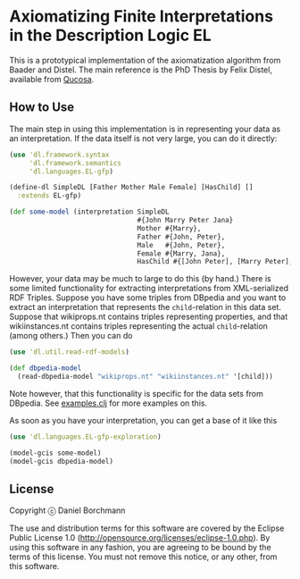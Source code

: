 Axiomatizing Finite Interpretations in the Description Logic EL
===============================================================

This is a prototypical implementation of the axiomatization algorithm from Baader and
Distel.  The main reference is the PhD Thesis by Felix Distel, available from
[Qucosa](http://www.qucosa.de/recherche/frontdoor/cache.off?tx_slubopus4frontend%5Bid%5D=7019).

How to Use
----------

The main step in using this implementation is in representing your data as an
interpretation.  If the data itself is not very large, you can do it directly:

```clj
(use 'dl.framework.syntax
     'dl.framework.semantics
     'dl.languages.EL-gfp)

(define-dl SimpleDL [Father Mother Male Female] [HasChild] []
  :extends EL-gfp)

(def some-model (interpretation SimpleDL
                                #{John Marry Peter Jana}
                                Mother #{Marry},
                                Father #{John, Peter},
                                Male   #{John, Peter},
                                Female #{Marry, Jana},
                                HasChild #{[John Peter], [Marry Peter], [Peter Jana]}))
```

However, your data may be much to large to do this (by hand.)  There is some limited
functionality for extracting interpretations from XML-serialized RDF Triples.  Suppose you
have some triples from DBpedia and you want to extract an interpretation that represents
the `child`-relation in this data set.  Suppose that wikiprops.nt contains triples
representing properties, and that wikiinstances.nt contains triples representing the
actual `child`-relation (among others.)  Then you can do

```clj
(use 'dl.util.read-rdf-models)

(def dbpedia-model
  (read-dbpedia-model "wikiprops.nt" "wikiinstances.nt" '[child]))
```

Note however, that this functionality is specific for the data sets from DBpedia.  See
[examples.clj](EL-exploration/blob/master/src/tests/dl/examples.clj) for more examples on
this.

As soon as you have your interpretation, you can get a base of it like this

```clj
(use 'dl.languages.EL-gfp-exploration)

(model-gcis some-model)
(model-gcis dbpedia-model)
```

License
-------

Copyright ⓒ Daniel Borchmann

The use and distribution terms for this software are covered by the Eclipse Public License
1.0 (http://opensource.org/licenses/eclipse-1.0.php).  By using this software in any
fashion, you are agreeing to be bound by the terms of this license.  You must not remove
this notice, or any other, from this software.
